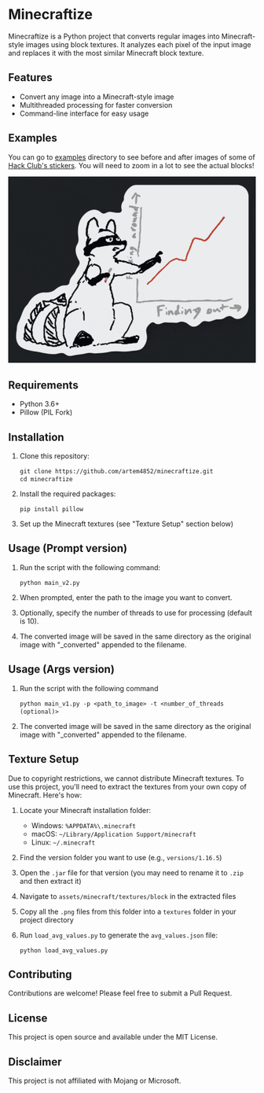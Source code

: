 # Minecraftize

Minecraftize is a Python project that converts regular images into Minecraft-style images using block textures. It analyzes each pixel of the input image and replaces it with the most similar Minecraft block texture.

## Features

- Convert any image into a Minecraft-style image
- Multithreaded processing for faster conversion
- Command-line interface for easy usage

## Examples

You can go to [examples](examples/) directory to see before and after images of some of [Hack Club's stickers](https://hackclub.com/stickers/). You will need to zoom in a lot to see the actual blocks!

![Example](example.gif)

## Requirements

- Python 3.6+
- Pillow (PIL Fork)

## Installation

1. Clone this repository:

   ```
   git clone https://github.com/artem4852/minecraftize.git
   cd minecraftize
   ```

2. Install the required packages:

   ```
   pip install pillow
   ```

3. Set up the Minecraft textures (see "Texture Setup" section below)

## Usage (Prompt version)

1. Run the script with the following command:

   ```
   python main_v2.py
   ```

2. When prompted, enter the path to the image you want to convert.

3. Optionally, specify the number of threads to use for processing (default is 10).

4. The converted image will be saved in the same directory as the original image with "\_converted" appended to the filename.

## Usage (Args version)

1. Run the script with the following command

   ```
   python main_v1.py -p <path_to_image> -t <number_of_threads (optional)>
   ```

2. The converted image will be saved in the same directory as the original image with "\_converted" appended to the filename.

## Texture Setup

Due to copyright restrictions, we cannot distribute Minecraft textures. To use this project, you'll need to extract the textures from your own copy of Minecraft. Here's how:

1. Locate your Minecraft installation folder:

   - Windows: `%APPDATA%\.minecraft`
   - macOS: `~/Library/Application Support/minecraft`
   - Linux: `~/.minecraft`

2. Find the version folder you want to use (e.g., `versions/1.16.5`)

3. Open the `.jar` file for that version (you may need to rename it to `.zip` and then extract it)

4. Navigate to `assets/minecraft/textures/block` in the extracted files

5. Copy all the `.png` files from this folder into a `textures` folder in your project directory

6. Run `load_avg_values.py` to generate the `avg_values.json` file:
   ```
   python load_avg_values.py
   ```

## Contributing

Contributions are welcome! Please feel free to submit a Pull Request.

## License

This project is open source and available under the MIT License.

## Disclaimer

This project is not affiliated with Mojang or Microsoft.
